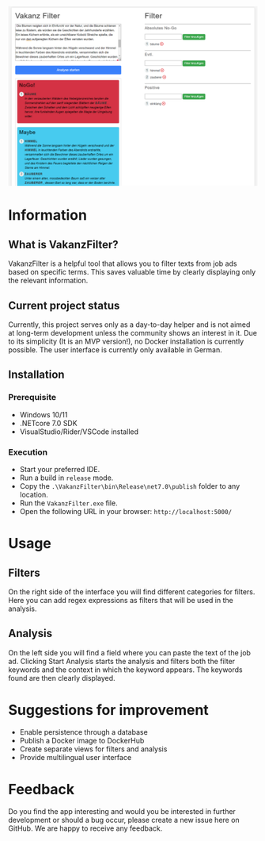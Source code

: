 ![Alt text](./Ressources/brave_Nd1RencrRM.png)

# Information 
## What is VakanzFilter?
VakanzFilter is a helpful tool that allows you to filter texts from job ads based on specific terms. This saves valuable time by clearly displaying only the relevant information.

## Current project status
Currently, this project serves only as a day-to-day helper and is not aimed at long-term development unless the community shows an interest in it. Due to its simplicity (It is an MVP version!), no Docker installation is currently possible. The user interface is currently only available in German.

## Installation
### Prerequisite
- Windows 10/11
- .NETcore 7.0 SDK
- VisualStudio/Rider/VSCode installed

### Execution
- Start your preferred IDE.
- Run a build in `release` mode.
- Copy the `.\VakanzFilter\bin\Release\net7.0\publish` folder to any location.
- Run the `VakanzFilter.exe` file.
- Open the following URL in your browser: `http://localhost:5000/`

# Usage
## Filters
On the right side of the interface you will find different categories for filters. Here you can add regex expressions as filters that will be used in the analysis.

## Analysis
On the left side you will find a field where you can paste the text of the job ad. Clicking Start Analysis starts the analysis and filters both the filter keywords and the context in which the keyword appears. The keywords found are then clearly displayed.

# Suggestions for improvement
- Enable persistence through a database
- Publish a Docker image to DockerHub
- Create separate views for filters and analysis
- Provide multilingual user interface

# Feedback
Do you find the app interesting and would you be interested in further development or should a bug occur, please create a new issue here on GitHub. We are happy to receive any feedback.